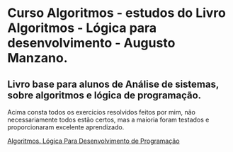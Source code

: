 # Curso Algoritmos - estudos do Livro Algoritmos - Lógica para desenvolvimento - Augusto Manzano.
## Livro base para alunos de Análise de sistemas, sobre algoritmos e lógica de programação.

Acima consta todos os exercicios resolvidos feitos por mim, não necessariamente todos estão certos, mas a maioria foram testados e proporcionaram excelente aprendizado.

<a href="https://www.amazon.com.br/Algoritmos-L%C3%B3gica-Para-Desenvolvimento-Programa%C3%A7%C3%A3o/dp/8536502215">Algoritmos. Lógica Para Desenvolvimento de Programação<a/>
